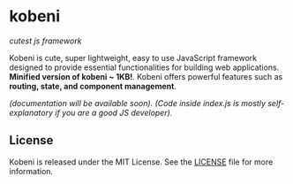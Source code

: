 # kobeni

*cutest js framework*

Kobeni is cute, super lightweight, easy to use JavaScript framework designed to provide essential functionalities for building web applications. **Minified version of kobeni ~ 1KB!**. Kobeni offers powerful features such as **routing, state, and component management**.

*(documentation will be available soon).*
*(Code inside index.js is mostly self-explanatory if you are a good JS developer).*

## License

Kobeni is released under the MIT License. See the [LICENSE](LICENSE) file for more information.
